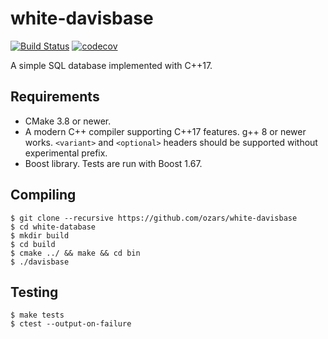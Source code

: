 # white-davisbase
[![Build Status](https://travis-ci.org/ozars/white-davisbase.svg?branch=master)](https://travis-ci.org/ozars/white-davisbase)
[![codecov](https://codecov.io/gh/ozars/white-davisbase/branch/master/graph/badge.svg)](https://codecov.io/gh/ozars/white-davisbase)

A simple SQL database implemented with C++17.

## Requirements

- CMake 3.8 or newer.
- A modern C++ compiler supporting C++17 features. g++ 8 or newer works. `<variant>` and `<optional>` headers should be supported without experimental prefix.
- Boost library. Tests are run with Boost 1.67.

## Compiling

```
$ git clone --recursive https://github.com/ozars/white-davisbase
$ cd white-database
$ mkdir build
$ cd build
$ cmake ../ && make && cd bin
$ ./davisbase
```

## Testing

```
$ make tests
$ ctest --output-on-failure
```

